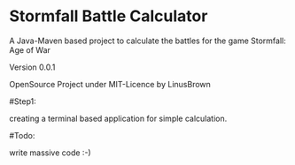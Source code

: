 # Stormfall Battle Calculator

A Java-Maven based project to calculate the battles for the game Stormfall: Age of War

Version 0.0.1

OpenSource Project under MIT-Licence by LinusBrown

#Step1:

creating a terminal based application for simple calculation.

#Todo:

write massive code :-)